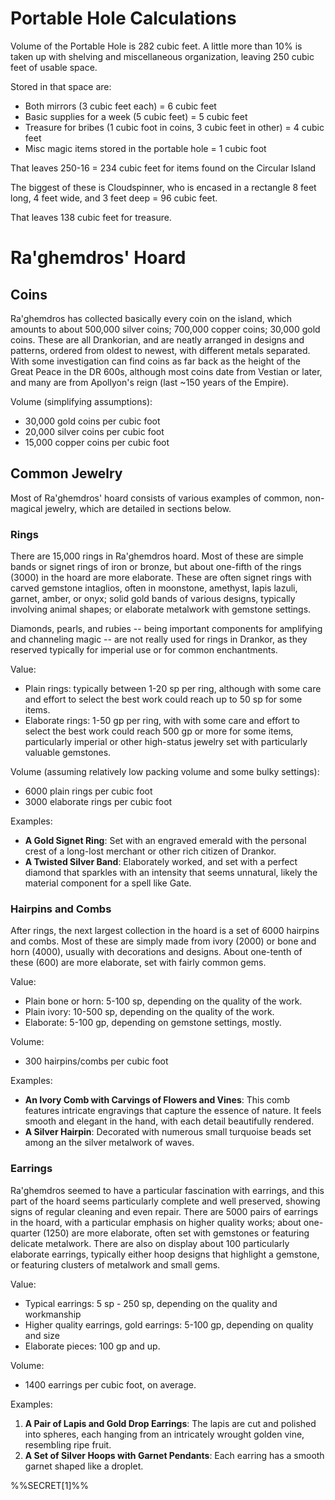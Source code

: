 # Portable Hole Calculations

Volume of the Portable Hole is 282 cubic feet. A little more than 10% is taken up with shelving and miscellaneous organization, leaving 250 cubic feet of usable space. 

Stored in that space are:
- Both mirrors (3 cubic feet each) = 6 cubic feet
- Basic supplies for a week (5 cubic feet) = 5 cubic feet
- Treasure for bribes (1 cubic foot in coins, 3 cubic feet in other) = 4 cubic feet
- Misc magic items stored in the portable hole = 1 cubic foot

That leaves 250-16 = 234 cubic feet for items found on the Circular Island

The biggest of these is Cloudspinner, who is encased in a rectangle 8 feet long, 4 feet wide, and 3 feet deep = 96 cubic feet.

That leaves 138 cubic feet for treasure. 
# Ra'ghemdros' Hoard

## Coins

Ra'ghemdros has collected basically every coin on the island, which amounts to about 500,000 silver coins; 700,000 copper coins; 30,000 gold coins. These are all Drankorian, and are neatly arranged in designs and patterns, ordered from oldest to newest, with different metals separated. With some investigation can find coins as far back as the height of the Great Peace in the DR 600s, although most coins date from Vestian or later, and many are from Apollyon's reign (last ~150 years of the Empire).

Volume (simplifying assumptions):
- 30,000 gold coins per cubic foot
- 20,000 silver coins per cubic foot
- 15,000 copper coins per cubic foot

## Common Jewelry
Most of Ra'ghemdros' hoard consists of various examples of common, non-magical jewelry, which are detailed in sections below. 

### Rings
There are 15,000 rings in Ra'ghemdros hoard. Most of these are simple bands or signet rings of iron or bronze, but about one-fifth of the rings (3000) in the hoard are more elaborate. These are often signet rings with carved gemstone intaglios, often in moonstone, amethyst, lapis lazuli, garnet, amber, or onyx; solid gold bands of various designs, typically involving animal shapes; or elaborate metalwork with gemstone settings. 

Diamonds, pearls, and rubies -- being important components for amplifying and channeling magic -- are not really used for rings in Drankor, as they reserved typically for imperial use or for common enchantments.  

Value:
- Plain rings: typically between 1-20 sp per ring, although with some care and effort to select the best work could reach up to 50 sp for some items.
- Elaborate rings: 1-50 gp per ring, with with some care and effort to select the best work could reach 500 gp or more for some items, particularly imperial or other high-status jewelry set with particularly valuable gemstones. 

Volume (assuming relatively low packing volume and some bulky settings):
- 6000 plain rings per cubic foot
- 3000 elaborate rings per cubic foot

Examples:
 - **A Gold Signet Ring**: Set with an engraved emerald with the personal crest of a long-lost merchant or other rich citizen of Drankor. 
 - **A Twisted Silver Band**: Elaborately worked, and set with a perfect diamond that sparkles with an intensity that seems unnatural, likely the material component for a spell like Gate. 
### Hairpins and Combs
After rings, the next largest collection in the hoard is a set of 6000 hairpins and combs. Most of these are simply made from ivory (2000) or bone and horn (4000), usually with decorations and designs. About one-tenth of these (600) are more elaborate, set with fairly common gems. 

Value:
- Plain bone or horn: 5-100 sp, depending on the quality of the work.
- Plain ivory: 10-500 sp, depending on the quality of the work.
- Elaborate: 5-100 gp, depending on gemstone settings, mostly. 

Volume:
- 300 hairpins/combs per cubic foot

Examples:
- **An Ivory Comb with Carvings of Flowers and Vines**: This comb features intricate engravings that capture the essence of nature. It feels smooth and elegant in the hand, with each detail beautifully rendered.
- **A Silver Hairpin**: Decorated with numerous small turquoise beads set among an the silver metalwork of waves. 
### Earrings
Ra'ghemdros seemed to have a particular fascination with earrings, and this part of the hoard seems particularly complete and well preserved, showing signs of regular cleaning and even repair. There are 5000 pairs of earrings in the hoard, with a particular emphasis on higher quality works; about one-quarter (1250) are more elaborate, often set with gemstones or featuring delicate metalwork. There are also on display about 100 particularly elaborate earrings, typically either hoop designs that highlight a gemstone, or featuring clusters of metalwork and small gems. 

Value:
- Typical earrings: 5 sp - 250 sp, depending on the quality and workmanship
- Higher quality earrings, gold earrings: 5-100 gp, depending on quality and size
- Elaborate pieces: 100 gp and up. 

Volume:
- 1400 earrings per cubic foot, on average.

Examples:
1. **A Pair of Lapis and Gold Drop Earrings**: The lapis are cut and polished into spheres, each hanging from an intricately wrought golden vine, resembling ripe fruit. 
2. **A Set of Silver Hoops with Garnet Pendants**: Each earring has a smooth garnet shaped like a droplet.

%%SECRET[1]%%